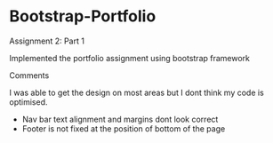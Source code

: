 # Bootstrap-Portfolio
Assignment 2: Part 1

Implemented the portfolio assignment using bootstrap framework

Comments

I was able to get the design on most areas but I dont think my code is optimised.

- Nav bar text alignment and margins dont look correct 
- Footer is not fixed at the position of bottom of the page


